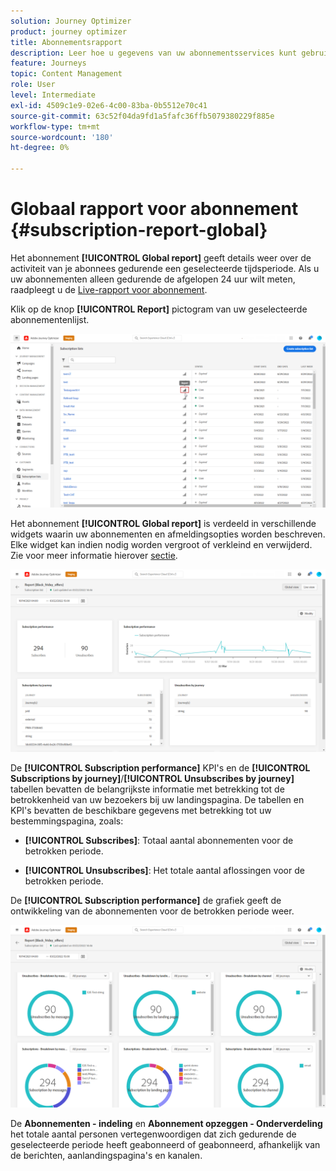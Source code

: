 ```yaml
---
solution: Journey Optimizer
product: journey optimizer
title: Abonnementsrapport
description: Leer hoe u gegevens van uw abonnementsservices kunt gebruiken met het Global-rapport Subscription
feature: Journeys
topic: Content Management
role: User
level: Intermediate
exl-id: 4509c1e9-02e6-4c00-83ba-0b5512e70c41
source-git-commit: 63c52f04da9fd1a5fafc36ffb5079380229f885e
workflow-type: tm+mt
source-wordcount: '180'
ht-degree: 0%

---
```


# Globaal rapport voor abonnement {#subscription-report-global}

Het abonnement **[!UICONTROL Global report]** geeft details weer over de activiteit van je abonnees gedurende een geselecteerde tijdsperiode. Als u uw abonnementen alleen gedurende de afgelopen 24 uur wilt meten, raadpleegt u de [Live-rapport voor abonnement](subscription-report-live.md).

Klik op de knop **[!UICONTROL Report]** pictogram van uw geselecteerde abonnementenlijst.

![](assets/subscription_report_7.png)

Het abonnement **[!UICONTROL Global report]** is verdeeld in verschillende widgets waarin uw abonnementen en afmeldingsopties worden beschreven. Elke widget kan indien nodig worden vergroot of verkleind en verwijderd. Zie voor meer informatie hierover [sectie](global-report.md).

![](assets/subscription_report_1.png)

De **[!UICONTROL Subscription performance]** KPI&#39;s en de **[!UICONTROL Subscriptions by journey]**/**[!UICONTROL Unsubscribes by journey]** tabellen bevatten de belangrijkste informatie met betrekking tot de betrokkenheid van uw bezoekers bij uw landingspagina. De tabellen en KPI&#39;s bevatten de beschikbare gegevens met betrekking tot uw bestemmingspagina, zoals:

* **[!UICONTROL Subscribes]**: Totaal aantal abonnementen voor de betrokken periode.

* **[!UICONTROL Unsubscribes]**: Het totale aantal aflossingen voor de betrokken periode.

De **[!UICONTROL Subscription performance]** de grafiek geeft de ontwikkeling van de abonnementen voor de betrokken periode weer.

![](assets/subscription_report_2.png)

De **Abonnementen - indeling** en **Abonnement opzeggen - Onderverdeling** het totale aantal personen vertegenwoordigen dat zich gedurende de geselecteerde periode heeft geabonneerd of geabonneerd, afhankelijk van de berichten, aanlandingspagina&#39;s en kanalen.
